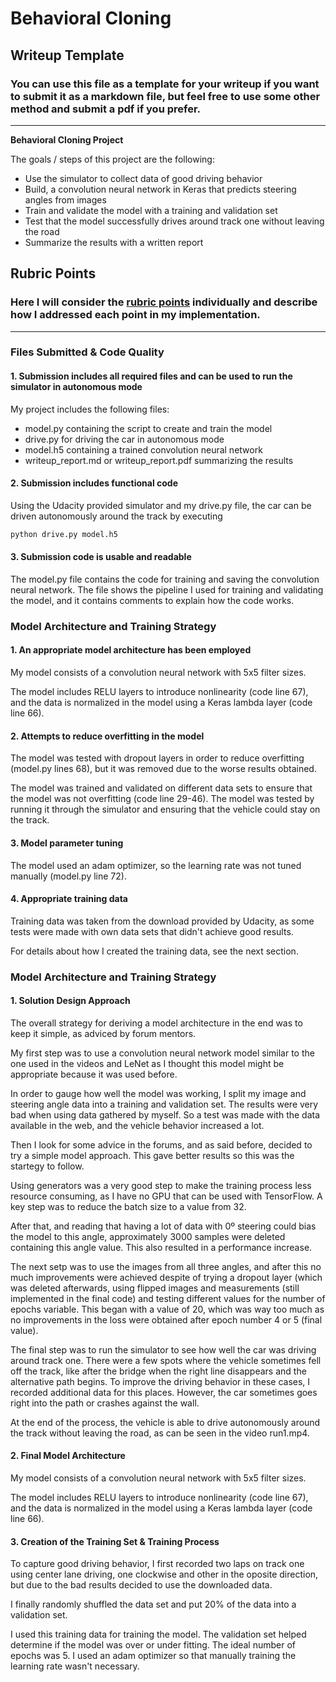 # **Behavioral Cloning** 

## Writeup Template

### You can use this file as a template for your writeup if you want to submit it as a markdown file, but feel free to use some other method and submit a pdf if you prefer.

---

**Behavioral Cloning Project**

The goals / steps of this project are the following:

* Use the simulator to collect data of good driving behavior
* Build, a convolution neural network in Keras that predicts steering angles from images
* Train and validate the model with a training and validation set
* Test that the model successfully drives around track one without leaving the road
* Summarize the results with a written report


[//]: # (Image References)

[image1]: ./examples/placeholder.png "Model Visualization"
[image2]: ./examples/placeholder.png "Grayscaling"
[image3]: ./examples/placeholder_small.png "Recovery Image"
[image4]: ./examples/placeholder_small.png "Recovery Image"
[image5]: ./examples/placeholder_small.png "Recovery Image"
[image6]: ./examples/placeholder_small.png "Normal Image"
[image7]: ./examples/placeholder_small.png "Flipped Image"

## Rubric Points
### Here I will consider the [rubric points](https://review.udacity.com/#!/rubrics/432/view) individually and describe how I addressed each point in my implementation.  

---
### Files Submitted & Code Quality

#### 1. Submission includes all required files and can be used to run the simulator in autonomous mode

My project includes the following files:

* model.py containing the script to create and train the model
* drive.py for driving the car in autonomous mode
* model.h5 containing a trained convolution neural network 
* writeup_report.md or writeup_report.pdf summarizing the results

#### 2. Submission includes functional code
Using the Udacity provided simulator and my drive.py file, the car can be driven autonomously around the track by executing 
```sh
python drive.py model.h5
```

#### 3. Submission code is usable and readable

The model.py file contains the code for training and saving the convolution neural network. The file shows the pipeline I used for training and validating the model, and it contains comments to explain how the code works.

### Model Architecture and Training Strategy

#### 1. An appropriate model architecture has been employed

My model consists of a convolution neural network with 5x5 filter sizes. 

The model includes RELU layers to introduce nonlinearity (code line 67), and the data is normalized in the model using a Keras lambda layer (code line 66). 

#### 2. Attempts to reduce overfitting in the model

The model was tested with dropout layers in order to reduce overfitting (model.py lines 68), but it was removed due to the worse results obtained. 

The model was trained and validated on different data sets to ensure that the model was not overfitting (code line 29-46). The model was tested by running it through the simulator and ensuring that the vehicle could stay on the track.

#### 3. Model parameter tuning

The model used an adam optimizer, so the learning rate was not tuned manually (model.py line 72).

#### 4. Appropriate training data

Training data was taken from the download provided by Udacity, as some tests were made with own data sets that didn't achieve good results.

For details about how I created the training data, see the next section. 

### Model Architecture and Training Strategy

#### 1. Solution Design Approach

The overall strategy for deriving a model architecture in the end was to keep it simple, as adviced by forum mentors.

My first step was to use a convolution neural network model similar to the one used in the videos and LeNet as I thought this model might be appropriate because it was used before.

In order to gauge how well the model was working, I split my image and steering angle data into a training and validation set. The results were very bad when using data gathered by myself. So a test was made with the data available in the web, and the vehicle behavior increased a lot.

Then I look for some advice in the forums, and as said before, decided to try a simple model approach. This gave better results so this was the startegy to follow.

Using generators was a very good step to make the training process less resource consuming, as I have no GPU that can be used with TensorFlow. A key step was to reduce the batch size to a value from 32.

After that, and reading that having a lot of data with 0º steering could bias the model to this angle, approximately 3000 samples were deleted containing this angle value. This also resulted in a performance increase.

The next setp was to use the images from all three angles, and after this no much improvements were achieved despite of trying a dropout layer (which was deleted afterwards, using flipped images and measurements (still implemented in the final code) and testing different values for the number of epochs variable. This began with a value of 20, which was way too much as no improvements in the loss were obtained after epoch number 4 or 5 (final value).

The final step was to run the simulator to see how well the car was driving around track one. There were a few spots where the vehicle sometimes fell off the track, like after the bridge when the right line disappears and the alternative path begins. To improve the driving behavior in these cases, I recorded additional data for this places. However, the car sometimes goes right into the path or crashes against the wall.  

At the end of the process, the vehicle is able to drive autonomously around the track without leaving the road, as can be seen in the video run1.mp4.

#### 2. Final Model Architecture

My model consists of a convolution neural network with 5x5 filter sizes. 

The model includes RELU layers to introduce nonlinearity (code line 67), and the data is normalized in the model using a Keras lambda layer (code line 66). 

#### 3. Creation of the Training Set & Training Process

To capture good driving behavior, I first recorded two laps on track one using center lane driving, one clockwise and other in the oposite direction, but due to the bad results decided to use the downloaded data.

I finally randomly shuffled the data set and put 20% of the data into a validation set. 

I used this training data for training the model. The validation set helped determine if the model was over or under fitting. The ideal number of epochs was 5. I used an adam optimizer so that manually training the learning rate wasn't necessary.
